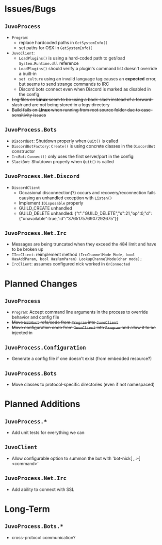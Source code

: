 # Issues/Bugs

## `JuvoProcess`
* `Program`:
  * replace hardcoded paths in `GetSystemInfo()`
  * set paths for OSX in `GetSystemInfo()`
* `JuvoClient`:
  * `LoadPlugins()` is using a hard-coded path to get/load `System.Runtime.dll` reference
  * `LoadPlugins()` should verify a plugin's command list doesn't override a built-in
  * `set culture` using an invalid language tag causes an __expected__ error, but seems to send strange commands to IRC 
  * Discord bots connect even when Discord is marked as disabled in the config
* ~~Log files on __Linux__ seem to be using a back-slash instead of a forward-slash and are not being stored in a logs directory~~
* ~~Build fails on __Linux__ when running from root source folder due to case-sensitivity issues~~

## `JuvoProcess.Bots`
* `DiscordBot`: Shutdown properly when `Quit()` is called
* `DiscordBotFactory`: `Create()` is using concrete classes in the `DiscordBot` constructor
* `IrcBot`: `Connect()` only uses the first server/port in the config
* `SlackBot`: Shutdown properly when `Quit()` is called

## `JuvoProcess.Net.Discord`
* `DiscordClient`
  * Occasional disconnection(?) occurs and recovery/reconnection fails causing an unhandled exception with `Listen()`
  * Implement `IDisposable` properly
  * GUILD_CREATE unhandled
  * GUILD_DELETE unhandled: {"t":"GUILD_DELETE","s":21,"op":0,"d":{"unavailable":true,"id":"376517576907292675"}}


## `JuvoProcess.Net.Irc`
* Messages are being truncated when they exceed the 484 limit and have to be broken up
* `IIrcClient`: reimplement method `(IrcChannelMode Mode, bool HasAddParam, bool HasRemParam) LookupChannelMode(char mode);`
* `IrcClient`: assumes configured nick worked in `OnConnected`


# Planned Changes

## `JuvoProcess`
* `Program`: Accept command line arguments in the process to override behavior and config file
* ~~Move `WebHost` refs/code from `Program` into `JuvoClient`~~
* ~~Move configuration code from `JuvoClient` into `Program` and allow it to be injected in~~

## `JuvoProcess.Configuration`
* Generate a config file if one doesn't exist (from embedded resource?)

## `JuvoProcess.Bots`
* Move classes to protocol-specific directories (even if not namespaced)


# Planned Additions

## `JuvoProcess.*`
* Add unit tests for everything we can

## `JuvoClient`
* Allow configurable option to summon the but with 'bot-nick[ ,.:-] \<command\>'

## `JuvoProcess.Net.Irc`
* Add ability to connect with SSL

# Long-Term

## `JuvoProcess.Bots.*`
* cross-protocol communication?
